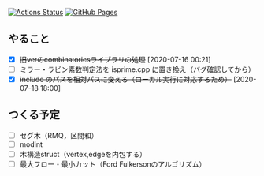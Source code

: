 [![Actions Status](https://github.com/idat50me/cpp_lib/workflows/verify/badge.svg)](https://github.com/idat50me/cpp_lib/actions)
[![GitHub Pages](https://img.shields.io/static/v1?label=GitHub+Pages&message=+&color=brightgreen&logo=github)](https://idat50me.github.io/cpp_lib/)

## やること
* [x] ~~旧verのcombinatoricsライブラリの処理~~ [2020-07-16 00:21]
* [ ] ミラー・ラビン素数判定法を isprime.cpp に置き換え（バグ確認してから）
* [x] ~~include のパスを相対パスに変える（ローカル実行に対応するため）~~ [2020-07-18 18:00]

## つくる予定
- [ ] セグ木（RMQ，区間和）
- [ ] modint
- [ ] 木構造struct（vertex,edgeを内包する）
- [ ] 最大フロー・最小カット（Ford Fulkersonのアルゴリズム）
